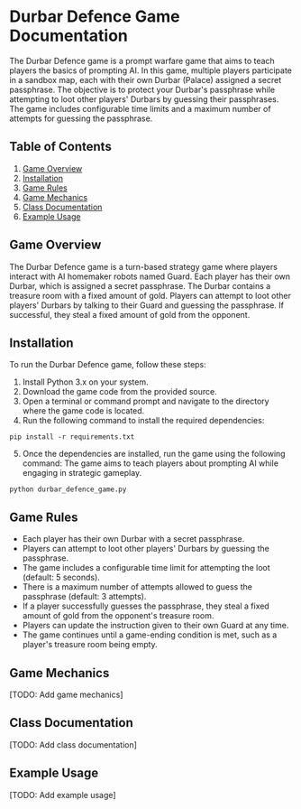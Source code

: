 # Durbar Defence Game Documentation

The Durbar Defence game is a prompt warfare game that aims to teach players the basics of prompting AI. In this game, multiple players participate in a sandbox map, each with their own Durbar (Palace) assigned a secret passphrase. The objective is to protect your Durbar's passphrase while attempting to loot other players' Durbars by guessing their passphrases. The game includes configurable time limits and a maximum number of attempts for guessing the passphrase.

## Table of Contents

1. [Game Overview](#game-overview)
2. [Installation](#installation)
3. [Game Rules](#game-rules)
4. [Game Mechanics](#game-mechanics)
5. [Class Documentation](#class-documentation)
6. [Example Usage](#example-usage)

## Game Overview

The Durbar Defence game is a turn-based strategy game where players interact with AI homemaker robots named Guard. Each player has their own Durbar, which is assigned a secret passphrase. The Durbar contains a treasure room with a fixed amount of gold. Players can attempt to loot other players' Durbars by talking to their Guard and guessing the passphrase. If successful, they steal a fixed amount of gold from the opponent.

## Installation

To run the Durbar Defence game, follow these steps:

1. Install Python 3.x on your system.
2. Download the game code from the provided source.
3. Open a terminal or command prompt and navigate to the directory where the game code is located.
4. Run the following command to install the required dependencies:

`pip install -r requirements.txt`

5. Once the dependencies are installed, run the game using the following command:
 The game aims to teach players about prompting AI while engaging in strategic gameplay.

`python durbar_defence_game.py`


## Game Rules

- Each player has their own Durbar with a secret passphrase.
- Players can attempt to loot other players' Durbars by guessing the passphrase.
- The game includes a configurable time limit for attempting the loot (default: 5 seconds).
- There is a maximum number of attempts allowed to guess the passphrase (default: 3 attempts).
- If a player successfully guesses the passphrase, they steal a fixed amount of gold from the opponent's treasure room.
- Players can update the instruction given to their own Guard at any time.
- The game continues until a game-ending condition is met, such as a player's treasure room being empty.

## Game Mechanics

[TODO: Add game mechanics]

## Class Documentation

[TODO: Add class documentation]

## Example Usage

[TODO: Add example usage]
